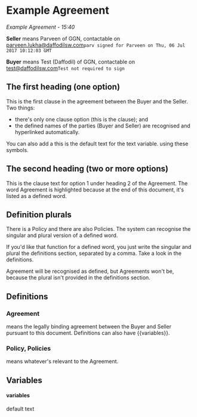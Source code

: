 # Example Agreement

*Example Agreement - 15:40*

**Seller** means Parveen of GGN, contactable on parveen.lukha@daffodilsw.com`parv signed for Parveen on Thu, 06 Jul 2017 10:12:03 GMT`



**Buyer** means Test (Daffodil) of GGN, contactable on test@daffodilsw.com`Test not required to sign`



## The first heading (one option)

This is the first clause in the agreement between the Buyer and the Seller.  Two things:
- there's only one clause option (this is the clause); and
- the defined names of the parties (Buyer and Seller) are recognised and hyperlinked automatically.

You can also add a this is the default text for the text variable. using these symbols.

## The second heading (two or more options)

This is the clause text for option 1 under heading 2 of the Agreement.  The word Agreement is highlighted because at the end of this document, it's listed as a defined word.

## Definition plurals

There is a Policy and there are also Policies.  The system can recognise the singular and plural version of a defined word.

If you'd like that function for a defined word, you just write the singular and plural the definitions section, separated by a comma.  Take a look in the definitions.

Agreement will be recognised as defined, but Agreements won't be, because the plural isn't provided in the definitions section.

## Definitions

### Agreement
means the legally binding agreement between the Buyer and Seller pursuant to this document.  Definitions can also have {{variables}}.

### Policy, Policies
means whatever's relevant to the Agreement.

## Variables

#### variables

default text

